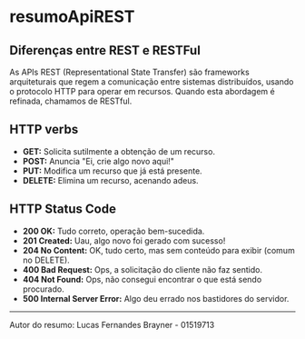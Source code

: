 # resumoApiREST

## Diferenças entre REST e RESTFul

As APIs REST (Representational State Transfer) são frameworks arquiteturais que regem a comunicação entre sistemas distribuídos, usando o protocolo HTTP para operar em recursos. Quando esta abordagem é refinada, chamamos de RESTful.

## HTTP verbs

- **GET:** Solicita sutilmente a obtenção de um recurso.
- **POST:** Anuncia "Ei, crie algo novo aqui!"
- **PUT:** Modifica um recurso que já está presente.
- **DELETE:** Elimina um recurso, acenando adeus.

## HTTP Status Code

- **200 OK:** Tudo correto, operação bem-sucedida.
- **201 Created:** Uau, algo novo foi gerado com sucesso!
- **204 No Content:** OK, tudo certo, mas sem conteúdo para exibir (comum no DELETE).
- **400 Bad Request:** Ops, a solicitação do cliente não faz sentido.
- **404 Not Found:** Ops, não consegui encontrar o que está sendo procurado.
- **500 Internal Server Error:** Algo deu errado nos bastidores do servidor.


-------------

Autor do resumo: Lucas Fernandes Brayner - 01519713
